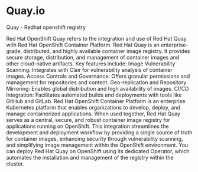 # Quay.io
Quay - Redhat openshift registry

Red Hat OpenShift Quay refers to the integration and use of Red Hat Quay with Red Hat OpenShift Container Platform.
Red Hat Quay is an enterprise-grade, distributed, and highly available container image registry. It provides secure storage, distribution, and management of container images and other cloud-native artifacts. Key features include: 
Image Vulnerability Scanning: Integrates with Clair for vulnerability analysis of container images.
Access Controls and Governance: Offers granular permissions and management for repositories and content.
Geo-replication and Repository Mirroring: Enables global distribution and high availability of images.
CI/CD Integration: Facilitates automated builds and deployments with tools like GitHub and GitLab.
Red Hat OpenShift Container Platform is an enterprise Kubernetes platform that enables organizations to develop, deploy, and manage containerized applications.
When used together, Red Hat Quay serves as a central, secure, and robust container image registry for applications running on OpenShift. This integration streamlines the development and deployment workflow by providing a single source of truth for container images, enhancing security through vulnerability scanning, and simplifying image management within the OpenShift environment. You can deploy Red Hat Quay on OpenShift using its dedicated Operator, which automates the installation and management of the registry within the cluster.
